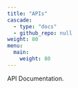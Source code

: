 ```yaml
---
title: "APIs"
cascade:
  - type: "docs"
  - github_repo: null
weight: 80
menu:
  main:
    weight: 80
---
```


API Documentation.